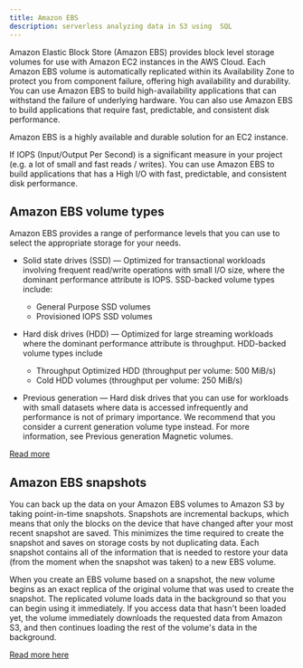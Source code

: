 ```yaml
---
title: Amazon EBS
description: serverless analyzing data in S3 using  SQL
---
```


Amazon Elastic Block Store (Amazon EBS) provides block level storage volumes for use with Amazon EC2 instances in the AWS Cloud. Each Amazon EBS volume is automatically replicated within its Availability Zone to protect you from component failure, offering high availability and durability. You can use Amazon EBS to build high-availability applications that can withstand the failure of underlying hardware. You can also use Amazon EBS to build applications that require fast, predictable, and consistent disk performance.

Amazon EBS is a highly available and durable solution for an EC2 instance. 

If IOPS (Input/Output Per Second) is a significant measure in your project (e.g. a lot of small and fast reads / writes). You can use Amazon EBS to build applications that has a High I/O with fast, predictable, and consistent disk performance. 

## Amazon EBS volume types

Amazon EBS provides a range of performance levels that you can use to select the appropriate storage for your needs.

- Solid state drives (SSD) — Optimized for transactional workloads involving frequent read/write operations with small I/O size, where the dominant performance attribute is IOPS. SSD-backed volume types include:

    * General Purpose SSD volumes
    * Provisioned IOPS SSD volumes

- Hard disk drives (HDD) — Optimized for large streaming workloads where the dominant performance attribute is throughput. HDD-backed volume types include 
    * Throughput Optimized HDD (throughput per volume: 500 MiB/s)
    * Cold HDD volumes (throughput per volume: 250 MiB/s)

- Previous generation — Hard disk drives that you can use for workloads with small datasets where data is accessed infrequently and performance is not of primary importance. We recommend that you consider a current generation volume type instead. For more information, see Previous generation Magnetic volumes.

[Read more](https://docs.aws.amazon.com/AWSEC2/latest/UserGuide/ebs-volume-types.html)

## Amazon EBS snapshots

You can back up the data on your Amazon EBS volumes to Amazon S3 by taking point-in-time snapshots. Snapshots are incremental backups, which means that only the blocks on the device that have changed after your most recent snapshot are saved. This minimizes the time required to create the snapshot and saves on storage costs by not duplicating data. Each snapshot contains all of the information that is needed to restore your data (from the moment when the snapshot was taken) to a new EBS volume.

When you create an EBS volume based on a snapshot, the new volume begins as an exact replica of the original volume that was used to create the snapshot. The replicated volume loads data in the background so that you can begin using it immediately. If you access data that hasn't been loaded yet, the volume immediately downloads the requested data from Amazon S3, and then continues loading the rest of the volume's data in the background.

[Read more here](https://docs.aws.amazon.com/AWSEC2/latest/UserGuide/EBSSnapshots.html)